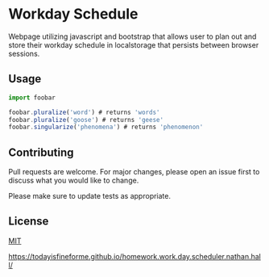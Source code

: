 # Workday Schedule

Webpage utilizing javascript and bootstrap that allows user to plan out and store their workday schedule in localstorage that persists between browser sessions.

## Usage

```node.js
import foobar

foobar.pluralize('word') # returns 'words'
foobar.pluralize('goose') # returns 'geese'
foobar.singularize('phenomena') # returns 'phenomenon'
```

## Contributing
Pull requests are welcome. For major changes, please open an issue first to discuss what you would like to change.

Please make sure to update tests as appropriate.

## License
[MIT](https://choosealicense.com/licenses/mit/)

https://todayisfineforme.github.io/homework.work.day.scheduler.nathan.hall/

